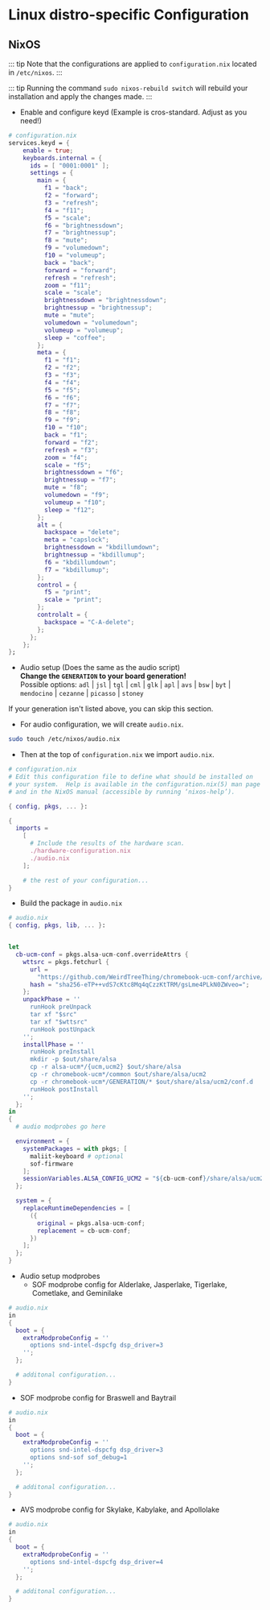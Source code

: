 # Linux distro-specific Configuration

## NixOS

::: tip 
Note that the configurations are applied to `configuration.nix` located in `/etc/nixos`.
:::

::: tip 
Running the command `sudo nixos-rebuild switch` will rebuild your installation and apply the changes made.
:::

- Enable and configure keyd (Example is cros-standard. Adjust as you need!)  
```nix
# configuration.nix
services.keyd = {
    enable = true;
    keyboards.internal = {
      ids = [ "0001:0001" ];
      settings = {
        main = {
          f1 = "back";
          f2 = "forward";
          f3 = "refresh";
          f4 = "f11";
          f5 = "scale";
          f6 = "brightnessdown";
          f7 = "brightnessup";
          f8 = "mute";
          f9 = "volumedown";
          f10 = "volumeup";
          back = "back";
          forward = "forward";
          refresh = "refresh";
          zoom = "f11";
          scale = "scale";
          brightnessdown = "brightnessdown";
          brightnessup = "brightnessup";
          mute = "mute";
          volumedown = "volumedown";
          volumeup = "volumeup";
          sleep = "coffee";
        };
        meta = {
          f1 = "f1";
          f2 = "f2";
          f3 = "f3";
          f4 = "f4";
          f5 = "f5";
          f6 = "f6";
          f7 = "f7";
          f8 = "f8";
          f9 = "f9";
          f10 = "f10";
          back = "f1";
          forward = "f2";
          refresh = "f3";
          zoom = "f4";
          scale = "f5";
          brightnessdown = "f6";
          brightnessup = "f7";
          mute = "f8";
          volumedown = "f9";
          volumeup = "f10";
          sleep = "f12";
        };
        alt = {
          backspace = "delete";
          meta = "capslock";
          brightnessdown = "kbdillumdown";
          brightnessup = "kbdillumup";
          f6 = "kbdillumdown";
          f7 = "kbdillumup";
        };
        control = {
          f5 = "print";
          scale = "print";
        };
        controlalt = {
          backspace = "C-A-delete";
        };
      };
    };
};
```

- Audio setup (Does the same as the audio script)  
**Change the `GENERATION` to your board generation!**  
Possible options: `adl` | `jsl` | `tgl` | `cml` | `glk` | `apl` | `avs` | `bsw` | `byt` | `mendocino` | `cezanne` | `picasso` | `stoney`

If your generation isn't listed above, you can skip this section.

- For audio configuration, we will create `audio.nix`.
```bash
sudo touch /etc/nixos/audio.nix
```

- Then at the top of `configuration.nix` we import `audio.nix`. 
```nix
# configuration.nix
# Edit this configuration file to define what should be installed on
# your system.  Help is available in the configuration.nix(5) man page
# and in the NixOS manual (accessible by running ‘nixos-help’).

{ config, pkgs, ... }:

{
  imports =
    [
      # Include the results of the hardware scan.
      ./hardware-configuration.nix
      ./audio.nix
    ];

    # the rest of your configuration...
}

```

- Build the package in `audio.nix`
```nix
# audio.nix
{ config, pkgs, lib, ... }:


let
  cb-ucm-conf = pkgs.alsa-ucm-conf.overrideAttrs {
    wttsrc = pkgs.fetchurl {
      url =
        "https://github.com/WeirdTreeThing/chromebook-ucm-conf/archive/1328e46bfca6db2c609df9c68d37bb418e6fe279.tar.gz";
      hash = "sha256-eTP++vdS7cKtc8Mq4qCzzKtTRM/gsLme4PLkN0ZWveo=";
    };
    unpackPhase = ''
      runHook preUnpack
      tar xf "$src"
      tar xf "$wttsrc"
      runHook postUnpack
    '';
    installPhase = ''
      runHook preInstall
      mkdir -p $out/share/alsa
      cp -r alsa-ucm*/{ucm,ucm2} $out/share/alsa
      cp -r chromebook-ucm*/common $out/share/alsa/ucm2
      cp -r chromebook-ucm*/GENERATION/* $out/share/alsa/ucm2/conf.d
      runHook postInstall
    '';
  };
in
{
  # audio modprobes go here

  environment = {
    systemPackages = with pkgs; [
      maliit-keyboard # optional
      sof-firmware
    ];
    sessionVariables.ALSA_CONFIG_UCM2 = "${cb-ucm-conf}/share/alsa/ucm2";
  };

  system = {
    replaceRuntimeDependencies = [
      ({
        original = pkgs.alsa-ucm-conf;
        replacement = cb-ucm-conf;
      })
    ];
  };
}
```

- Audio setup modprobes 
  - SOF modprobe config for Alderlake, Jasperlake, Tigerlake, Cometlake, and Geminilake
```nix
# audio.nix
in
{
  boot = {
    extraModprobeConfig = ''
      options snd-intel-dspcfg dsp_driver=3
    '';
  };

  # additonal configuration...
}

```

  - SOF modprobe config for Braswell and Baytrail
```nix
# audio.nix
in
{
  boot = {
    extraModprobeConfig = ''
      options snd-intel-dspcfg dsp_driver=3
      options snd-sof sof_debug=1
    '';
  };

  # additonal configuration...
}
```

  - AVS modprobe config for Skylake, Kabylake, and Apollolake
```nix
# audio.nix
in
{
  boot = {
    extraModprobeConfig = ''
      options snd-intel-dspcfg dsp_driver=4
    '';
  };

  # additonal configuration...
}
```
